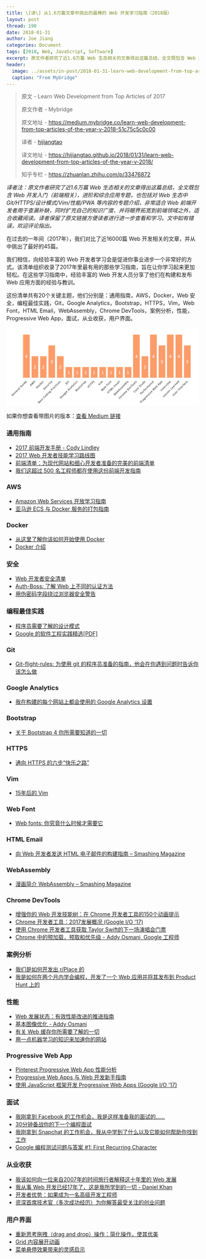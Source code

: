 ```yaml
---
title: \[译\] 从1.6万篇文章中挑出的最棒的 Web 开发学习指南（2018版）
layout: post
thread: 190
date: 2018-01-31
author: Joe Jiang
categories: Document
tags: [2018, Web, JavaScript, Software]
excerpt: 原文作者研究了近1.6万篇 Web 生态相关的文章得出这篇总结，全文既包含 Web 开发入门（前端相关），进阶和综合应用专题，也包括对 Web 生态中 Git/HTTPS/设计模式/Vim/性能/PWA 等内容的专题介绍，非常适合 Web 前端开发者用于查漏补缺，同时扩充自己的知识广度、并将眼界拓宽到前端领域之外，适合收藏阅读。译者保留了原文链接方便读者进行进一步查看和学习。
header:
  image: ../assets/in-post/2018-01-31-learn-web-development-from-top-articles-of-the-year-v-2018-teaser.png
  caption: "From Mybridge"
---
```


> 原文 - Learn Web Development from Top Articles of 2017
>
> 原文作者 - Mybridge
>
> 原文地址 - <https://medium.mybridge.co/learn-web-development-from-top-articles-of-the-year-v-2018-51c75c5c0c00>
> 
> 译者 - [hijiangtao](https://github.com/hijiangtao)
>
> 译文地址 - <https://hijiangtao.github.io/2018/01/31/learn-web-development-from-top-articles-of-the-year-v-2018/>
>
> 知乎专栏 - <https://zhuanlan.zhihu.com/p/33476872>

*译者注：原文作者研究了近1.6万篇 Web 生态相关的文章得出这篇总结，全文既包含 Web 开发入门（前端相关），进阶和综合应用专题，也包括对 Web 生态中 Git/HTTPS/设计模式/Vim/性能/PWA 等内容的专题介绍，非常适合 Web 前端开发者用于查漏补缺，同时扩充自己的知识广度、并将眼界拓宽到前端领域之外，适合收藏阅读。译者保留了原文链接方便读者进行进一步查看和学习。文中如有错误，欢迎评论指出。*

在过去的一年间（2017年），我们对比了近16000篇 Web 开发相关的文章，并从中挑出了最好的45篇。

我们相信，向经验丰富的 Web 开发者学习会是促进你事业进步一个非常好的方式。该清单组织收录了2017年里最有用的那些学习指南，旨在让你学习起来更加轻松。在这些学习指南中，经验丰富的 Web 开发人员分享了他们在构建和发布 Web 应用方面的经验与教训。

这份清单共有20个关键主题，他们分别是：通用指南，AWS，Docker，Web 安全，编程最佳实践，Git，Google Analytics，Bootstrap，HTTPS，Vim，Web Font，HTML Email，WebAssembly，Chrome DevTools，案例分析，性能，Progressive Web App，面试，从业收获，用户界面。

![](/assets/in-post/2018-01-31-learn-web-development-from-top-articles-of-the-year-v-2018-1.png)

如果你想查看带图片的版本：[查看 Medium 链接](https://goo.gl/oh4HXE)

### 通用指南
* [2017 前端开发手册 - Cody Lindley](https://frontendmasters.gitbooks.io/front-end-handbook-2017/content?utm_source=mybridge&utm_medium=email&utm_campaign=read_more)
* [2017 Web 开发者技能学习路线图](https://github.com/kamranahmedse/developer-roadmap?utm_source=mybridge&utm_medium=email&utm_campaign=read_more)
* [前端清单：为现代网站和细心开发者准备的完美的前端清单](http://frontendchecklist.com/?utm_source=mybridge&utm_medium=email&utm_campaign=read_more)
* [我们这超过 500 名工程师都在使用这份前端开发指南](https://medium.freecodecamp.com/grabs-front-end-guide-for-large-teams-484d4033cc41?utm_source=mybridge&utm_medium=email&utm_campaign=read_more)

### AWS
* [Amazon Web Services 开放学习指南](https://github.com/open-guides/og-aws?utm_source=mybridge&utm_medium=email&utm_campaign=read_more)
* [亚马逊 ECS 与 Docker 服务的打包指南](http://start.jcolemorrison.com/the-hitchhikers-guide-to-aws-ecs-and-docker?utm_source=mybridge&utm_medium=email&utm_campaign=read_more)

### Docker
* [从这里了解你该如何开始使用 Docker](http://djangostars.com/blog/heres-how-you-start-using-docker?utm_source=mybridge&utm_medium=email&utm_campaign=read_more)
* [Docker 介绍](https://tobiastom.name/explains/docker?utm_source=mybridge&utm_medium=email&utm_campaign=read_more)

### 安全
* [Web 开发者安全清单](https://simplesecurity.sensedeep.com/web-developer-security-checklist-f2e4f43c9c56?utm_source=mybridge&utm_medium=email&utm_campaign=read_more)
* [Auth-Boss: 了解 Web 上不同的认证方法](https://github.com/teesloane/Auth-Boss?utm_source=mybridge&utm_medium=email&utm_campaign=read_more)
* [用伪密码字段绕过浏览器安全警告](https://www.troyhunt.com/bypassing-browser-security-warnings-with-pseudo-password-fields?utm_source=mybridge&utm_medium=email&utm_campaign=read_more)

### 编程最佳实践
* [程序员需要了解的设计模式](https://github.com/kamranahmedse/design-patterns-for-humans?utm_source=mybridge&utm_medium=email&utm_campaign=read_more)
* [Google 的软件工程实践精选[PDF]](https://arxiv.org/abs/1702.01715?utm_source=mybridge&utm_medium=email&utm_campaign=read_more)

### Git
* [Git-flight-rules: 为使用 git 的程序员准备的指南，他会在你遇到问题时告诉你该怎么做](https://github.com/k88hudson/git-flight-rules?utm_source=mybridge&utm_medium=email&utm_campaign=read_more)

### Google Analytics
* [我在构建的每个网站上都会使用的 Google Analytics 设置](https://philipwalton.com/articles/the-google-analytics-setup-i-use-on-every-site-i-build?utm_source=mybridge&utm_medium=email&utm_campaign=read_more)

### Bootstrap
* [关于 Bootstrap 4 你所需要知道的一切](https://medium.freecodecamp.org/bootstrap-4-everything-you-need-to-know-c750991f6784?utm_source=mybridge&utm_medium=email&utm_campaign=read_more)

### HTTPS
* [通向 HTTPS 的六步“快乐之路”](https://www.troyhunt.com/the-6-step-happy-path-to-https?utm_source=mybridge&utm_medium=email&utm_campaign=read_more)

### Vim
* [15年后的 Vim](https://statico.github.io/vim3.html?utm_source=mybridge&utm_medium=email&utm_campaign=read_more)

### Web Font
* [Web fonts: 你究竟什么时候才需要它](https://hackernoon.com/web-fonts-when-you-need-them-when-you-dont-a3b4b39fe0ae?utm_source=mybridge&utm_medium=email&utm_campaign=read_more)

### HTML Email
* [向 Web 开发者发送 HTML 电子邮件的构建指南 – Smashing Magazine](https://www.smashingmagazine.com/2017/01/introduction-building-sending-html-email-for-web-developers?utm_source=mybridge&utm_medium=email&utm_campaign=read_more)

### WebAssembly
* [漫画简介 WebAssembly – Smashing Magazine](https://www.smashingmagazine.com/2017/05/abridged-cartoon-introduction-webassembly?utm_source=mybridge&utm_medium=email&utm_campaign=read_more)

### Chrome DevTools
* [增强你的 Web 开发技能树：在 Chrome 开发者工具的150个动画提示](https://medium.com/dev-channel/increase-your-web-development-skill-set-150-animated-tips-on-chrome-devtools-4a30155e6b8e?utm_source=mybridge&utm_medium=email&utm_campaign=read_more)
* [Chrome 开发者工具：2017发展概况 (Google I/O '17)](https://www.youtube.com/watch?v=PjjlwAvV8Jg?utm_source=mybridge&utm_medium=email&utm_campaign=read_more)
* [使用 Chrome 开发者工具获取 Taylor Swift的下一场演唱会门票](https://medium.com/@amyngyn/look-what-you-made-me-do-chrome-b85eb2a90540?utm_source=mybridge&utm_medium=email&utm_campaign=read_more)
* [Chrome 中的预加载，预取和优先级 - Addy Osmani, Google 工程师](https://medium.com/dev-channel/preload-prefetch-and-priorities-in-chrome-776165961bbf?utm_source=mybridge&utm_medium=email&utm_campaign=read_more)

### 案例分析
* [我们是如何开发出 r/Place 的](http://redditblog.com/2017/04/13/how-we-built-rplace?utm_source=mybridge&utm_medium=email&utm_campaign=read_more)
* [我是如何在两个月内学会编程，开发了一个 Web 应用并将其发布到 Product Hunt 上的](https://medium.com/@AndreyAzimov/i-learned-to-code-and-build-a-web-app-in-2-months-da8f2932c139?utm_source=mybridge&utm_medium=email&utm_campaign=read_more)

### 性能
* [Web 发展状态：有效性能改进的推进指南](https://medium.com/@fox/talk-the-state-of-the-web-3e12f8e413b3?utm_source=mybridge&utm_medium=email&utm_campaign=read_more)
* [基本图像优化 - Addy Osmani](https://images.guide?utm_source=mybridge&utm_medium=email&utm_campaign=read_more)
* [有关 Web 缓存你所需要了解的一切](http://kamranahmed.info/blog/2017/03/14/quick-guide-to-http-caching?utm_source=mybridge&utm_medium=email&utm_campaign=read_more)
* [用一点机器学习的知识来加速你的网站](https://hackernoon.com/speed-up-your-site-with-a-little-machine-learning-fa9eb7c86dbb?utm_source=mybridge&utm_medium=email&utm_campaign=read_more)

### Progressive Web App
* [Pinterest Progressive Web App 性能分析](https://medium.com/@addyosmani/a-pinterest-progressive-web-app-performance-case-study-3bd6ed2e6154?utm_source=mybridge&utm_medium=email&utm_campaign=read_more)
* [Progressive Web Apps 与 Web 开发新手指南](https://hackernoon.com/a-beginners-guide-to-progressive-web-apps-the-frontend-web-424b6d697e35?utm_source=mybridge&utm_medium=email&utm_campaign=read_more)
* [使用 JavaScript 框架开发 Progressive Web Apps (Google I/O '17)](https://www.youtube.com/watch?v=aCMbSyngXB4?utm_source=mybridge&utm_medium=email&utm_campaign=read_more)

### 面试
* [我刚拿到 Facebook 的工作机会，我是这样准备我的面试的……](https://medium.freecodecamp.org/software-engineering-interviews-744380f4f2af?utm_source=mybridge&utm_medium=email&utm_campaign=read_more)
* [30分钟备战你的下一个编程面试](https://medium.freecodecamp.org/coding-interviews-for-dummies-5e048933b82b?utm_source=mybridge&utm_medium=email&utm_campaign=read_more)
* [我刚拿到 Snapchat 的工作机会，我从中学到了什么以及它能如何帮助你找到工作](https://medium.freecodecamp.com/a-dynamic-framework-for-finding-your-first-programming-job-b4eb0605b4f3?utm_source=mybridge&utm_medium=email&utm_campaign=read_more)
* [Google 编程测试问题与答案 #1: First Recurring Character](https://www.youtube.com/watch?v=GJdiM-muYqc?utm_source=mybridge&utm_medium=email&utm_campaign=read_more)

### 从业收获
* [我该如何向一位来自2007年的时间旅行者解释这十年里的 Web 发展](https://medium.freecodecamp.org/web-development-explained-to-a-time-traveler-from-ten-years-ago-600fad81170d?utm_source=mybridge&utm_medium=email&utm_campaign=read_more)
* [我从事 Web 开发已经17年了，这是我所学到的一切 - Daniel Khan](http://community.risingstack.com/ive-been-a-web-developer-for-17-years-and-this-is-what-i-learned-daniel-khan?utm_source=mybridge&utm_medium=email&utm_campaign=read_more)
* [开发者优势：如果成为一名高级开发工程师](https://hackernoon.com/developers-edge-how-to-become-a-senior-developer-f1ec1738cf45?utm_source=mybridge&utm_medium=email&utm_campaign=read_more)
* [资深首席技术官（多次成功经历）为你解答最受关注的创业问题](http://firstround.com/review/veteran-cto-with-20-years-experience-answers-your-top-startup-building-questions?utm_source=mybridge&utm_medium=email&utm_campaign=read_more)

### 用户界面
* [重新思考拖拽（drag and drop）操作：简化操作，使其优美](https://medium.com/@alexandereardon/rethinking-drag-and-drop-d9f5770b4e6b?utm_source=mybridge&utm_medium=email&utm_campaign=read_more)
* [Grid 内容展开动画](https://tympanus.net/codrops/2017/11/08/expanding-grid-item-animation?utm_source=mybridge&utm_medium=email&utm_campaign=read_more)
* [菜单悬停效果带来的灵感启示](https://tympanus.net/codrops/2017/08/01/inspiration-for-menu-hover-effects?utm_source=mybridge&utm_medium=email&utm_campaign=read_more)
